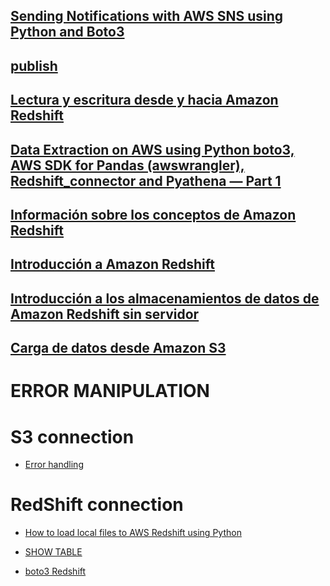 
## [Sending Notifications with AWS SNS using Python and Boto3](https://medium.com/@vishvratnashegaonkar27/sending-notifications-with-aws-sns-using-python-and-boto3-4c48bb51710)

## [publish](https://boto3.amazonaws.com/v1/documentation/api/latest/reference/services/sns/client/publish.html)

## [Lectura y escritura desde y hacia Amazon Redshift](https://docs.aws.amazon.com/es_es/emr/latest/ReleaseGuide/emr-spark-redshift-readwrite.html)

## [Data Extraction on AWS using Python boto3, AWS SDK for Pandas (awswrangler), Redshift_connector and Pyathena — Part 1](https://medium.com/@triggerai01/data-extraction-on-aws-using-python-boto3-aws-sdk-for-pandas-awswrangler-redshift-connector-and-98a0fddffe63)

## [Información sobre los conceptos de Amazon Redshift](https://docs.aws.amazon.com/es_es/redshift/latest/gsg/getting-started.html)

## [Introducción a Amazon Redshift](https://docs.aws.amazon.com/es_es/redshift/latest/dg/welcome.html)

## [Introducción a los almacenamientos de datos de Amazon Redshift sin servidor](https://docs.aws.amazon.com/es_es/redshift/latest/gsg/new-user-serverless.html)

## [Carga de datos desde Amazon S3](https://docs.aws.amazon.com/es_es/redshift/latest/mgmt/query-editor-v2-loading-data.html)

# ERROR MANIPULATION

# S3 connection 
 
  - [Error handling](https://boto3.amazonaws.com/v1/documentation/api/latest/guide/error-handling.html)

#  RedShift connection

 - [How to load local files to AWS Redshift using Python](https://rodolfo-marcos07.medium.com/how-to-load-local-files-to-aws-redshift-using-python-bb72731fe37f)

 - [SHOW TABLE](https://docs.aws.amazon.com/es_es/redshift/latest/dg/r_SHOW_TABLE.html)

 - [boto3 Redshift](https://boto3.amazonaws.com/v1/documentation/api/latest/reference/services/redshift.html)